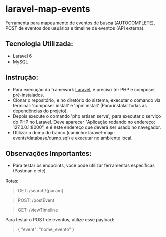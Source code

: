 # laravel-map-events

Ferramenta para mapeamento de eventos de busca (AUTOCOMPLETE), POST de eventos dos usuários e timeline de eventos (API externa).

## Tecnologia Utilizada:

- Laravel 6
- MySQL

## Instrução:

- Para execução do framework [Laravel](https://laravel.com/docs/6.x/installation), é preciso ter PHP e composer pré-instalados.
- Clonar o repositório, e no diretório do sistema, executar o comando via terminal: 'composer install' e 'npm install' (Para instalar todas as dependências do projeto).
- Depois execute o comando 'php artisan serve', para executar o serviço do PHP no Laravel. Deve aparecer "Aplicação rodando no endereço: 127.0.0.1:8000", e é este endereço que deverá ser usado no navegador. 
- Utilizar o dump do banco (caminho: laravel-map-events/database/dump.sql) e executar no ambiente local.

## Observações Importantes:

- Para testar os endpoints, você pode utilizar ferramentas específicas (Postman e etc).

Rotas:

> GET: /search/{param} 

> POST: /postEvent 

> GET: /viewTimeline

Para testar o POST de eventos, utilize esse payload:

> {
    "event": "nome_evento"
  }

